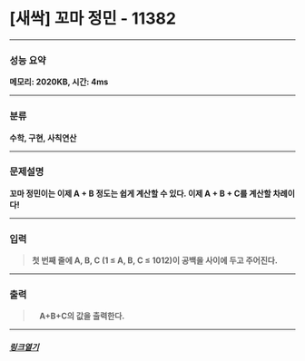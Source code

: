 # [새싹] 꼬마 정민 - 11382
___
### **성능 요약**  
**메모리: 2020KB, 시간: 4ms**
___
### **분류**
**수학, 구현, 사칙연산**
___
### **문제설명**  
**꼬마 정민이는 이제 A + B 정도는 쉽게 계산할 수 있다. 이제 A + B + C를 계산할 차례이다!**
___
### **입력**  
 > **첫 번째 줄에 A, B, C (1 ≤ A, B, C ≤ 1012)이 공백을 사이에 두고 주어진다.**
 
 ___
### **출력**  
 > ㅤ**A+B+C의 값을 출력한다.**
 
 ____
 ##### [*링크열기*](https://www.acmicpc.net/problem/11382)